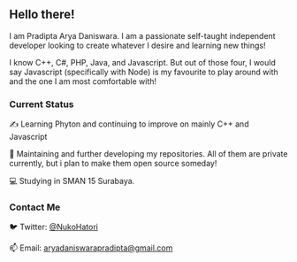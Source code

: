 ## Hello there!

I am Pradipta Arya Daniswara. I am a passionate self-taught independent developer looking to create whatever I desire and learning new things!

I know C++, C#, PHP, Java, and Javascript. But out of those four, I would say Javascript (specifically with Node) is my favourite to play around with and the one I am most comfortable with!

### Current Status

✍️ Learning Phyton and continuing to improve on mainly C++ and Javascript

🔨 Maintaining and further developing my repositories. All of them are private currently, but i plan to make them open source someday!

💻 Studying in SMAN 15 Surabaya.

### Contact Me
🐦 Twitter: <a href="https://twitter.com/NukoHatori">@NukoHatori</a>

📫 Email: <a href="mailto:aryadaniswarapradipta@gmail.com">aryadaniswarapradipta@gmail.com</a>

